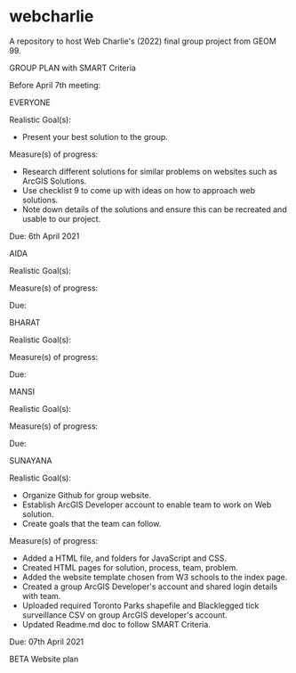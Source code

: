 # webcharlie
A repository to host Web Charlie's (2022) final group project from GEOM 99. 

GROUP PLAN with SMART Criteria

Before April 7th meeting:

EVERYONE

Realistic Goal(s):
- Present your best solution to the group.

Measure(s) of progress:
- Research different solutions for similar problems on websites such as ArcGIS Solutions.
- Use checklist 9 to come up with ideas on how to approach web solutions.
- Note down details of the solutions and ensure this can be recreated and usable to our project.  

Due: 6th April 2021

AIDA

Realistic Goal(s):


Measure(s) of progress:


Due: 

BHARAT

Realistic Goal(s):


Measure(s) of progress:

Due:

MANSI 

Realistic Goal(s):


Measure(s) of progress:


Due: 

SUNAYANA

Realistic Goal(s): 
- Organize Github for group website.
- Establish ArcGIS Developer account to enable team to work on Web solution.
- Create goals that the team can follow.


Measure(s) of progress:
- Added a HTML file, and folders for JavaScript and CSS. 
- Created HTML pages for solution, process, team, problem.
- Added the website template chosen from W3 schools to the index page.
- Created a group  ArcGIS Developer's account and shared login details with team.
- Uploaded required Toronto Parks shapefile and Blacklegged tick surveillance CSV on group ArcGIS developer's account. 
- Updated Readme.md doc to follow SMART Criteria.


Due: 07th April 2021

BETA Website plan



